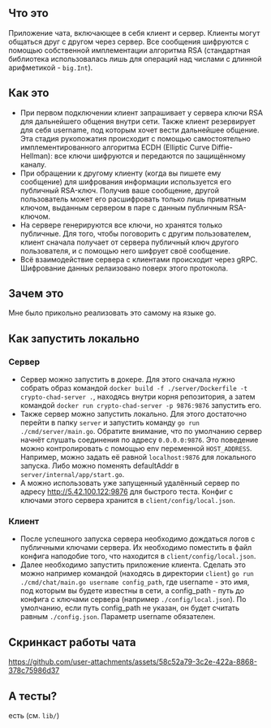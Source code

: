 ## Что это
Приложение чата, включающее в себя клиент и сервер. Клиенты могут общаться друг с другом через сервер. Все сообщения шифруются с помощью собственной имплементации алгоритма RSA (стандартная библиотека использовалась лишь для операций над числами с длинной арифметикой - `big.Int`).

## Как это
- При первом подключении клиент запрашивает у сервера ключи RSA для дальнейшего общения внутри сети. Также клиент резервирует для себя username, под которым хочет вести дальнейшее общение. Эта стадия рукопожатия происходит с помощью самостоятельно имплементированного алгоритма ECDH (Elliptic Curve Diffie-Hellman): все ключи шифруются и передаются по защищённому каналу.
- При обращении к другому клиенту (когда вы пишете ему сообщение) для шифрования информации используется его публичный RSA-ключ. Получив ваше сообщение, другой пользователь может его расшифровать только лишь приватным ключом, выданным сервером в паре с данным публичным RSA-ключом.
- На сервере генерируются все ключи, но хранятся только публичные. Для того, чтобы поговорить с другим пользователем, клиент сначала получает от сервера публичный ключ другого пользователя, и с помощью него шифрует своё сообщение.
- Всё взаимодействие сервера с клиентами происходит через gRPC. Шифрование данных релаизовано поверх этого протокола.

## Зачем это
Мне было прикольно реализовать это самому на языке go.

## Как запустить локально
### Сервер
- Сервер можно запустить в докере. Для этого сначала нужно собрать образ командой `docker build -f ./server/Dockerfile -t crypto-chad-server .`, находясь внутри корня репозитория, а затем командой `docker run crypto-chad-server -p 9876:9876` запустить его.
- Также сервер можно запустить локально. Для этого достаточно перейти в папку `server` и запустить команду `go run ./cmd/server/main.go`. Обратите внимание, что по умолчанию сервер начнёт слушать соединения по адресу `0.0.0.0:9876`. Это поведение можно контролировать с помощью env переменной `HOST_ADDRESS`. Например, можно задать её равной `localhost:9876` для локального запуска. Либо можно поменять defaultAddr в `server/internal/app/start.go`.
- А можно использовать уже запущенный удалённый сервер по адресу http://5.42.100.122:9876 для быстрого теста. Конфиг с ключами этого сервера хранится в `client/config/local.json`.
### Клиент
- После успешного запуска сервера необходимо дождаться логов с публичными ключами сервера. Их необходимо поместить в файл конфига наподобие того, что находится в `client/config/local.json`.
- Далее необходимо запустить приложение клиента. Сделать это можно например командой (находясь в директории `client`) `go run ./cmd/chat/main.go username config_path`, где username - это имя, под которым вы будете известны в сети, а config_path - путь до конфига с ключами сервера (например `./config/local.json`). По умолчанию, если путь config_path не указан, он будет считать равным `./config.json`. Параметр username обязателен.

## Скринкаст работы чата
https://github.com/user-attachments/assets/58c52a79-3c2e-422a-8868-378c75986d37

## А тесты?
есть (см. `lib/`)
